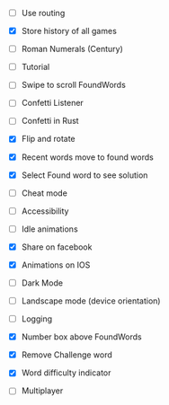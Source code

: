 - [ ] Use routing
- [x] Store history of all games
- [ ] Roman Numerals (Century)
- [ ] Tutorial
- [ ] Swipe to scroll FoundWords
- [ ] Confetti Listener
- [ ] Confetti in Rust
- [x] Flip and rotate
- [x] Recent words move to found words
- [x] Select Found word to see solution
- [ ] Cheat mode
- [ ] Accessibility
- [ ] Idle animations
- [x] Share on facebook
- [x] Animations on IOS
- [ ] Dark Mode
- [ ] Landscape mode (device orientation)
- [ ] Logging
- [x] Number box above FoundWords
- [x] Remove Challenge word
- [x] Word difficulty indicator

- [ ] Multiplayer
